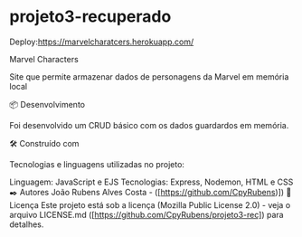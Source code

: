 # projeto3-recuperado

Deploy:https://marvelcharatcers.herokuapp.com/

Marvel Characters

Site que permite armazenar dados de personagens da Marvel em memória local

📦 Desenvolvimento

Foi desenvolvido um CRUD básico com os dados guardardos em memória.

🛠️ Construído com

Tecnologias e linguagens utilizadas no projeto:

Linguagem: JavaScript e EJS
Tecnologias: Express, Nodemon, HTML e CSS
✒️ Autores
João Rubens Alves Costa - ([https://github.com/CpyRubens)])
📄 Licença
Este projeto está sob a licença (Mozilla Public License 2.0) - veja o arquivo LICENSE.md ([https://github.com/CpyRubens/projeto3-rec]) para detalhes.
